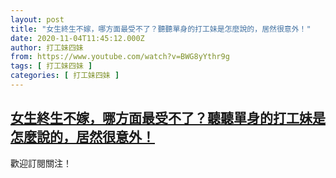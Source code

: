 ```yaml
---
layout: post
title: "女生終生不嫁，哪方面最受不了？聽聽單身的打工妹是怎麼說的，居然很意外！"
date: 2020-11-04T11:45:12.000Z
author: 打工妹四妹
from: https://www.youtube.com/watch?v=BWG8yYthr9g
tags: [ 打工妹四妹 ]
categories: [ 打工妹四妹 ]
---
```

<!--1604490312000-->
[女生終生不嫁，哪方面最受不了？聽聽單身的打工妹是怎麼說的，居然很意外！](https://www.youtube.com/watch?v=BWG8yYthr9g)
------

<div>
歡迎訂閱關注！
</div>

